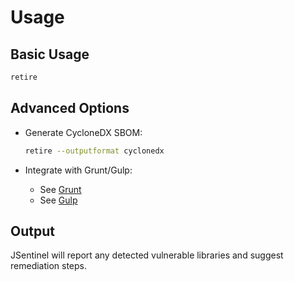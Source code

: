 # Usage

## Basic Usage

```bash
retire
```

## Advanced Options

- Generate CycloneDX SBOM:
  ```bash
  retire --outputformat cyclonedx
  ```

- Integrate with Grunt/Gulp:
  - See [Grunt](https://github.com/bekk/grunt-retire)
  - See [Gulp](#user-content-gulp-task)

## Output

JSentinel will report any detected vulnerable libraries and suggest remediation steps.
